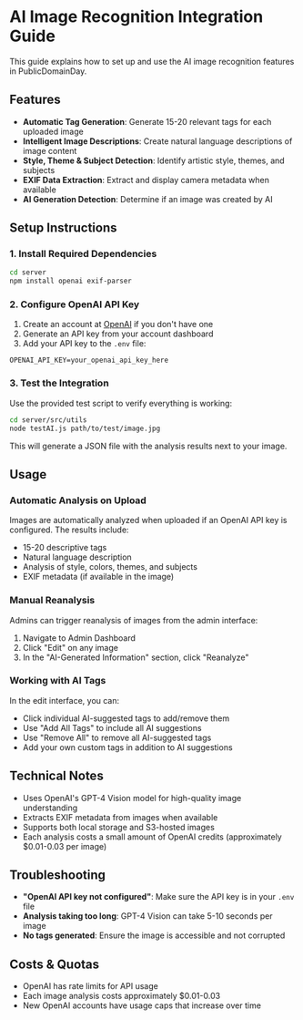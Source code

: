 # AI Image Recognition Integration Guide

This guide explains how to set up and use the AI image recognition features in PublicDomainDay.

## Features

- **Automatic Tag Generation**: Generate 15-20 relevant tags for each uploaded image
- **Intelligent Image Descriptions**: Create natural language descriptions of image content
- **Style, Theme & Subject Detection**: Identify artistic style, themes, and subjects
- **EXIF Data Extraction**: Extract and display camera metadata when available
- **AI Generation Detection**: Determine if an image was created by AI

## Setup Instructions

### 1. Install Required Dependencies

```bash
cd server
npm install openai exif-parser
```

### 2. Configure OpenAI API Key

1. Create an account at [OpenAI](https://platform.openai.com/) if you don't have one
2. Generate an API key from your account dashboard
3. Add your API key to the `.env` file:

```
OPENAI_API_KEY=your_openai_api_key_here
```

### 3. Test the Integration

Use the provided test script to verify everything is working:

```bash
cd server/src/utils
node testAI.js path/to/test/image.jpg
```

This will generate a JSON file with the analysis results next to your image.

## Usage

### Automatic Analysis on Upload

Images are automatically analyzed when uploaded if an OpenAI API key is configured. The results include:

- 15-20 descriptive tags
- Natural language description
- Analysis of style, colors, themes, and subjects
- EXIF metadata (if available in the image)

### Manual Reanalysis

Admins can trigger reanalysis of images from the admin interface:

1. Navigate to Admin Dashboard
2. Click "Edit" on any image
3. In the "AI-Generated Information" section, click "Reanalyze"

### Working with AI Tags

In the edit interface, you can:

- Click individual AI-suggested tags to add/remove them
- Use "Add All Tags" to include all AI suggestions
- Use "Remove All" to remove all AI-suggested tags 
- Add your own custom tags in addition to AI suggestions

## Technical Notes

- Uses OpenAI's GPT-4 Vision model for high-quality image understanding
- Extracts EXIF metadata from images when available
- Supports both local storage and S3-hosted images
- Each analysis costs a small amount of OpenAI credits (approximately $0.01-0.03 per image)

## Troubleshooting

- **"OpenAI API key not configured"**: Make sure the API key is in your `.env` file
- **Analysis taking too long**: GPT-4 Vision can take 5-10 seconds per image
- **No tags generated**: Ensure the image is accessible and not corrupted

## Costs & Quotas

- OpenAI has rate limits for API usage
- Each image analysis costs approximately $0.01-0.03 
- New OpenAI accounts have usage caps that increase over time